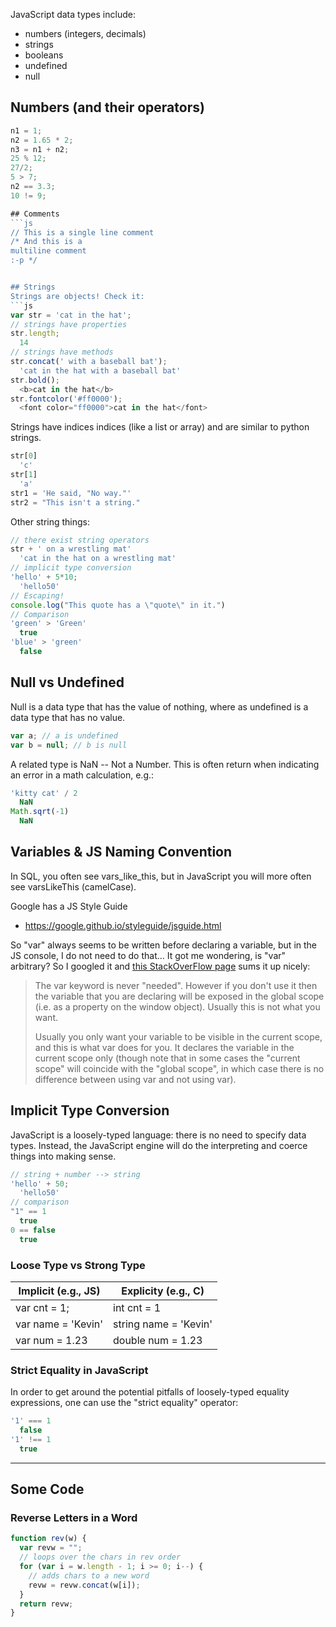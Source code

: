 JavaScript data types include:
* numbers (integers, decimals)
* strings
* booleans
* undefined
* null

## Numbers (and their operators)
```js
n1 = 1;
n2 = 1.65 * 2;
n3 = n1 + n2;
25 % 12;
27/2;
5 > 7;
n2 == 3.3;
10 != 9;

## Comments
```js
// This is a single line comment
/* And this is a 
multiline comment
:-p */


## Strings
Strings are objects! Check it:
```js
var str = 'cat in the hat';
// strings have properties
str.length;
  14
// strings have methods
str.concat(' with a baseball bat');
  'cat in the hat with a baseball bat'
str.bold();
  <b>cat in the hat</b>
str.fontcolor('#ff0000');
  <font color="ff0000">cat in the hat</font>
```

Strings have indices indices (like a list or array) and are similar to
python strings.
```js
str[0]
  'c'
str[1]
  'a'
str1 = 'He said, "No way."'
str2 = "This isn't a string."
```

Other string things:
```js
// there exist string operators
str + ' on a wrestling mat'
  'cat in the hat on a wrestling mat'
// implicit type conversion
'hello' + 5*10;
  'hello50'
// Escaping!
console.log("This quote has a \"quote\" in it.")
// Comparison
'green' > 'Green'
  true
'blue' > 'green'
  false
```

## Null vs Undefined
Null is a data type that has the value of nothing, where as undefined is a
data type that has no value.
```js
var a; // a is undefined
var b = null; // b is null
```

A related type is NaN -- Not a Number.  This is often return when indicating
an error in a math calculation, e.g.:
```js
'kitty cat' / 2
  NaN
Math.sqrt(-1)
  NaN
```


## Variables & JS Naming Convention
In SQL, you often see vars_like_this, but in JavaScript you will more often
see varsLikeThis (camelCase).

Google has a JS Style Guide
* https://google.github.io/styleguide/jsguide.html

So "var" always seems to be written before declaring a variable, but in the 
JS console, I do not need to do that... It got me wondering, is "var" arbitrary?  So
I googled it and [this StackOverFlow page](https://stackoverflow.com/questions/6881415/when-is-the-var-need-in-js)
sums it up nicely:
>The var keyword is never "needed". However if you don't use it then the variable 
> that you are declaring will be exposed in the global scope (i.e. as a property on 
> the window object). Usually this is not what you want.
>
> Usually you only want your variable to be visible in the current scope, and this 
> is what var does for you. It declares the variable in the current scope only 
> (though note that in some cases the "current scope" will coincide with the 
> "global scope", in which case there is no difference between using var and not 
> using var).


## Implicit Type Conversion
JavaScript is a loosely-typed language: there is no need to specify data types.  Instead,
the JavaScript engine will do the interpreting and coerce things into making sense.

```js
// string + number --> string
'hello' + 50;
  'hello50'
// comparison
"1" == 1
  true
0 == false
  true
```

### Loose Type vs Strong Type

| Implicit (e.g., JS) | Explicity (e.g., C) |
----------------------|---------------------|
| var cnt = 1;        | int cnt = 1         |
| var name = 'Kevin'  | string name = 'Kevin'|
| var num = 1.23      | double num = 1.23   |

### Strict Equality in JavaScript
In order to get around the potential pitfalls of loosely-typed equality expressions,
one can use the "strict equality" operator:
```js
'1' === 1
  false
'1' !== 1
  true
```


-------------------------------------------------------------

## Some Code
### Reverse Letters in a Word
```js
function rev(w) {
  var revw = "";
  // loops over the chars in rev order
  for (var i = w.length - 1; i >= 0; i--) {
    // adds chars to a new word
    revw = revw.concat(w[i]);
  }
  return revw;
}
```

